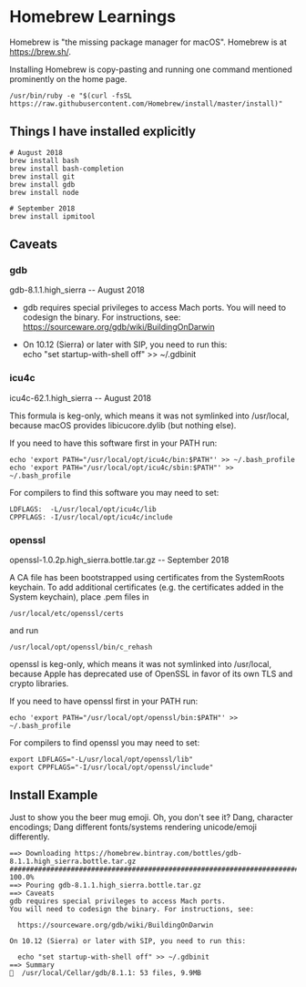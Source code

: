 # Homebrew Learnings

Homebrew is "the missing package manager for macOS".
Homebrew is at https://brew.sh/.

Installing Homebrew is copy-pasting and running one command mentioned prominently
on the home page.

```
/usr/bin/ruby -e "$(curl -fsSL https://raw.githubusercontent.com/Homebrew/install/master/install)"
```

## Things I have installed explicitly

```
# August 2018
brew install bash
brew install bash-completion
brew install git
brew install gdb
brew install node

# September 2018
brew install ipmitool
```

## Caveats

### gdb
gdb-8.1.1.high_sierra -- August 2018

* gdb requires special privileges to access Mach ports.
  You will need to codesign the binary. For instructions, see:
  https://sourceware.org/gdb/wiki/BuildingOnDarwin

* On 10.12 (Sierra) or later with SIP, you need to run this:<br>
  echo "set startup-with-shell off" >> ~/.gdbinit

### icu4c
icu4c-62.1.high_sierra -- August 2018

This formula is keg-only, which means it was not symlinked into /usr/local,
because macOS provides libicucore.dylib (but nothing else).

If you need to have this software first in your PATH run:
```
echo 'export PATH="/usr/local/opt/icu4c/bin:$PATH"' >> ~/.bash_profile
echo 'export PATH="/usr/local/opt/icu4c/sbin:$PATH"' >> ~/.bash_profile
```

For compilers to find this software you may need to set:
```
LDFLAGS:  -L/usr/local/opt/icu4c/lib
CPPFLAGS: -I/usr/local/opt/icu4c/include
```

### openssl
openssl-1.0.2p.high_sierra.bottle.tar.gz -- September 2018

A CA file has been bootstrapped using certificates from the SystemRoots
keychain. To add additional certificates (e.g. the certificates added in
the System keychain), place .pem files in
```
/usr/local/etc/openssl/certs
```

and run
```
/usr/local/opt/openssl/bin/c_rehash
```

openssl is keg-only, which means it was not symlinked into /usr/local,
because Apple has deprecated use of OpenSSL in favor of its own TLS and crypto libraries.

If you need to have openssl first in your PATH run:
```
echo 'export PATH="/usr/local/opt/openssl/bin:$PATH"' >> ~/.bash_profile
```

For compilers to find openssl you may need to set:
```
export LDFLAGS="-L/usr/local/opt/openssl/lib"
export CPPFLAGS="-I/usr/local/opt/openssl/include"
```

## Install Example

Just to show you the beer mug emoji.  Oh, you don't see it?  Dang, character
encodings; Dang different fonts/systems rendering unicode/emoji differently.
```
==> Downloading https://homebrew.bintray.com/bottles/gdb-8.1.1.high_sierra.bottle.tar.gz
######################################################################## 100.0%
==> Pouring gdb-8.1.1.high_sierra.bottle.tar.gz
==> Caveats
gdb requires special privileges to access Mach ports.
You will need to codesign the binary. For instructions, see:
 
  https://sourceware.org/gdb/wiki/BuildingOnDarwin
 
On 10.12 (Sierra) or later with SIP, you need to run this:
 
  echo "set startup-with-shell off" >> ~/.gdbinit
==> Summary
🍺  /usr/local/Cellar/gdb/8.1.1: 53 files, 9.9MB
```
